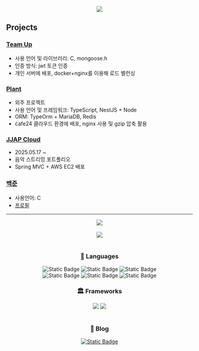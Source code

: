 <div align="center">
  <img src="https://capsule-render.vercel.app/api?type=venom&color=gradient&customColorList=10&height=300&section=header&text=Iucyh's%20GitHub&fontSize=90"/>
</div>

## Projects
### [Team Up](https://github.com/IUCyH/ProtectServer)
- 사용 언어 및 라이브러리: C, mongoose.h
- 인증 방식: jwt 토큰 인증
- 개인 서버에 배포, docker+nginx를 이용해 로드 밸런싱
### [Plant](https://github.com/IUCyH/plant)
- 외주 프로젝트
- 사용 언어 및 프레임워크: TypeScript, NestJS + Node
- ORM: TypeOrm + MariaDB, Redis
- cafe24 클라우드 환경에 배포, nginx 사용 및 gzip 압축 활용
### [JJAP Cloud](https://github.com/IUCyH/jjap-cloud-ver2)
- 2025.05.17 ~
- 음악 스트리밍 포트폴리오
- Spring MVC + AWS EC2 배포
### [백준](https://github.com/IUCyH/BOJ_Study)
- 사용언어: C
- [프로필](https://www.acmicpc.net/user/bere6363)
---
<div align="center">
  <img src="https://github-readme-stats.vercel.app/api?username=IUCyH&show_icons=true&theme=buefy"/>
</div>

<br>

<div align="center">
  <img src="https://github-readme-stats.vercel.app/api/top-langs/?username=IUCyH&layout=compact"/>
</div>

<br>
  
<h3 align="center">📄 Languages</h3>
<div align="center">
  <img alt="Static Badge" src="https://img.shields.io/badge/c-20232a.svg?style=for-the-badge&logo=c&logoColor=white">
  <img alt="Static Badge" src="https://img.shields.io/badge/C%2B%2B-color.svg?style=for-the-badge&logo=C%2B%2B&logoColor=white&color=00599C">
  <img alt="Static Badge" src="https://img.shields.io/badge/C%23-color.svg?style=for-the-badge&logo=C%23&logoColor=white&color=512BD4">
  <br>
  <img alt="Static Badge" src="https://img.shields.io/badge/Swift-FA7343?style=for-the-badge&logo=swift&logoColor=white">
  <img alt="Static Badge" src="https://img.shields.io/badge/javascript-%23F7DF1E.svg?&style=for-the-badge&logo=javascript&logoColor=black">
  <img alt="Static Badge" src="https://img.shields.io/badge/typescript-%233178C6.svg?&style=for-the-badge&logo=typescript&logoColor=white">
</div>

<h3 align="center">🏛️ Frameworks</h3>
<div align="center">
  <img src="https://img.shields.io/badge/spring-%236DB33F.svg?&style=for-the-badge&logo=spring&logoColor=white"/>
  <img src="https://img.shields.io/badge/nestjs-%23E0234E.svg?&style=for-the-badge&logo=nestjs&logoColor=white" />
</div>

<br>

<h3 align="center">📗 Blog</h3>
<div align="center">
  <a href="https://maize-filament-69f.notion.site/CS-1f30ad45a87780748db5d6ce39b5e84f?pvs=4">
    <img alt="Static Badge" src="https://img.shields.io/badge/Notion-%23000000.svg?style=social&logo=notion&logoColor=black">
  </a>
</div>
